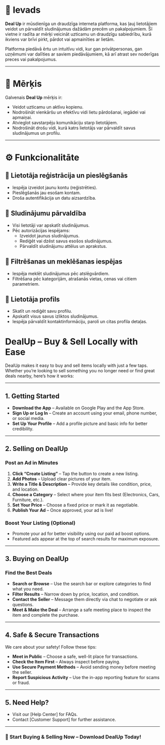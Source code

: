 # 💬 Ievads

**Deal Up** ir mūsdienīga un draudzīga interneta platforma, kas ļauj lietotājiem veidot un pārvaldīt sludinājumus dažādām precēm un pakalpojumiem. Šī vietne ir radīta ar mērķi veicināt uzticamu un draudzīgu sabiedrību, kurā ikviens var brīvi pirkt, pārdot vai apmainīties ar lietām.

Platforma piedāvā ērtu un intuitīvu vidi, kur gan privātpersonas, gan uzņēmumi var dalīties ar saviem piedāvājumiem, kā arī atrast sev noderīgas preces vai pakalpojumus.

---

# 🎯 Mērķis

Galvenais **Deal Up** mērķis ir:

- Veidot uzticamu un aktīvu kopienu.
- Nodrošināt vienkāršu un efektīvu vidi lietu pārdošanai, iegādei vai apmaiņai.
- Atvieglot savstarpēju komunikāciju starp lietotājiem.
- Nodrošināt drošu vidi, kurā katrs lietotājs var pārvaldīt savus sludinājumus un profilu.

---

# ⚙️ Funkcionalitāte

## 🔐 Lietotāja reģistrācija un pieslēgšanās

- Iespēja izveidot jaunu kontu (reģistrēties).
- Pieslēgšanās jau esošam kontam.
- Droša autentifikācija un datu aizsardzība.

## 📢 Sludinājumu pārvaldība

- Visi lietotāji var apskatīt sludinājumus.
- Pēc autorizācijas iespējams:
  - Izveidot jaunus sludinājumus.
  - Rediģēt vai dzēst savus esošos sludinājumus.
  - Pārvaldīt sludinājumu attēlus un aprakstus.

## 🔎 Filtrēšanas un meklēšanas iespējas

- Iespēja meklēt sludinājumus pēc atslēgvārdiem.
- Filtrēšana pēc kategorijām, atrašanās vietas, cenas vai citiem parametriem.

## 👤 Lietotāja profils

- Skatīt un rediģēt savu profilu.
- Apskatīt visus savus izliktos sludinājumus.
- Iespēja pārvaldīt kontaktinformāciju, paroli un citas profila detaļas.

# DealUp – Buy & Sell Locally with Ease

DealUp makes it easy to buy and sell items locally with just a few taps. Whether you’re looking to sell something you no longer need or find great deals nearby, here’s how it works:

---

## 1. Getting Started

- **Download the App** – Available on Google Play and the App Store.  
- **Sign Up or Log In** – Create an account using your email, phone number, or social media.  
- **Set Up Your Profile** – Add a profile picture and basic info for better credibility.  

---

## 2. Selling on DealUp

### Post an Ad in Minutes
1. **Click “Create Listing”** – Tap the button to create a new listing.  
2. **Add Photos** – Upload clear pictures of your item.  
3. **Write a Title & Description** – Provide key details like condition, price, and location.  
4. **Choose a Category** – Select where your item fits best (Electronics, Cars, Furniture, etc.).  
5. **Set Your Price** – Choose a fixed price or mark it as negotiable.  
6. **Publish Your Ad** – Once approved, your ad is live!

### Boost Your Listing (Optional)
- Promote your ad for better visibility using our paid ad boost options.  
- Featured ads appear at the top of search results for maximum exposure.  

---

## 3. Buying on DealUp

### Find the Best Deals
- **Search or Browse** – Use the search bar or explore categories to find what you need.  
- **Filter Results** – Narrow down by price, location, and condition.  
- **Contact the Seller** – Message them directly via chat to negotiate or ask questions.  
- **Meet & Make the Deal** – Arrange a safe meeting place to inspect the item and complete the purchase.  

---

## 4. Safe & Secure Transactions

We care about your safety! Follow these tips:
- **Meet in Public** – Choose a safe, well-lit place for transactions.  
- **Check the Item First** – Always inspect before paying.  
- **Use Secure Payment Methods** – Avoid sending money before meeting the seller.  
- **Report Suspicious Activity** – Use the in-app reporting feature for scams or fraud.  

---

## 5. Need Help?

- Visit our [Help Center] for FAQs.  
- Contact [Customer Support] for further assistance.  

---

### 🚀 Start Buying & Selling Now – Download DealUp Today!
